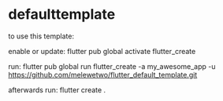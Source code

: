 # defaulttemplate

to use this template:

enable or update:
flutter pub global activate flutter_create

run:
flutter pub global run flutter_create -a my_awesome_app -u https://github.com/melewetwo/flutter_default_template.git

afterwards run:
flutter create .
